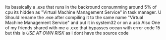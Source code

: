 Its bassically a .exe that runs in the backround consumming around 5% of cpu its hidden as "Virtual Machine Management Service" in task manager.
U Should  rename the .exe after compiling it to the same name "Virtual Machine Management Service" and put it in system32 or on a usb
Also One of my friends shared with me a .exe that bypasses ocean with error code 15 but this is *USE AT OWN RISK* as i dont have the source code

